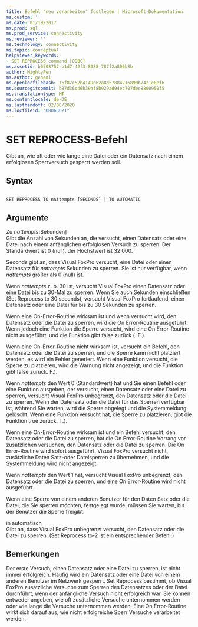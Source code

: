 ```yaml
---
title: Befehl "neu verarbeiten" festlegen | Microsoft-Dokumentation
ms.custom: ''
ms.date: 01/19/2017
ms.prod: sql
ms.prod_service: connectivity
ms.reviewer: ''
ms.technology: connectivity
ms.topic: conceptual
helpviewer_keywords:
- SET REPROCESS command [ODBC]
ms.assetid: b0708757-b1d7-42f3-8988-787f2a806b8b
author: MightyPen
ms.author: genemi
ms.openlocfilehash: 16f87c52b4149d62a8d57884216890b7421e8ef6
ms.sourcegitcommit: b87d36c46b39af8b929ad94ec707dee8800950f5
ms.translationtype: MT
ms.contentlocale: de-DE
ms.lasthandoff: 02/08/2020
ms.locfileid: "68063621"
---
```

# <a name="set-reprocess-command"></a>SET REPROCESS-Befehl
Gibt an, wie oft oder wie lange eine Datei oder ein Datensatz nach einem erfolglosen Sperrversuch gesperrt werden soll.  
  
## <a name="syntax"></a>Syntax  
  
```  
  
SET REPROCESS TO nAttempts [SECONDS] | TO AUTOMATIC  
```  
  
## <a name="arguments"></a>Argumente  
 Zu *nattempts*[Sekunden]  
 Gibt die Anzahl von Sekunden an, die versucht, einen Datensatz oder eine Datei nach einem anfänglichen erfolglosen Versuch zu sperren. Der Standardwert ist 0 (null). der Höchstwert ist 32.000.  
  
 Seconds gibt an, dass Visual FoxPro versucht, eine Datei oder einen Datensatz für *nattempts* Sekunden zu sperren. Sie ist nur verfügbar, wenn *nattempts* größer als 0 (null) ist.  
  
 Wenn *nattempts* z. b. 30 ist, versucht Visual FoxPro einen Datensatz oder eine Datei bis zu 30-Mal zu sperren. Wenn Sie auch Sekunden einschließen (Set Reprocess to 30 seconds), versucht Visual FoxPro fortlaufend, einen Datensatz oder eine Datei für bis zu 30 Sekunden zu sperren.  
  
 Wenn eine On-Error-Routine wirksam ist und wenn versucht wird, den Datensatz oder die Datei zu sperren, wird die On Error-Routine ausgeführt. Wenn jedoch eine Funktion die Sperre versucht, wird eine On Error-Routine nicht ausgeführt, und die Funktion gibt false zurück (. F.).  
  
 Wenn eine On-Error-Routine nicht wirksam ist, versucht ein Befehl, den Datensatz oder die Datei zu sperren, und die Sperre kann nicht platziert werden. es wird ein Fehler generiert. Wenn eine Funktion versucht, die Sperre zu platzieren, wird die Warnung nicht angezeigt, und die Funktion gibt false zurück. F.).  
  
 Wenn *nattempts* den Wert 0 (Standardwert) hat und Sie einen Befehl oder eine Funktion ausgeben, der versucht, einen Datensatz oder eine Datei zu sperren, versucht Visual FoxPro unbegrenzt, den Datensatz oder die Datei zu sperren. Wenn der Datensatz oder die Datei für das Sperren verfügbar ist, während Sie warten, wird die Sperre abgelegt und die Systemmeldung gelöscht. Wenn eine Funktion versucht hat, die Sperre zu platzieren, gibt die Funktion true zurück. T.).  
  
 Wenn eine On-Error-Routine wirksam ist und ein Befehl versucht, den Datensatz oder die Datei zu sperren, hat die On Error-Routine Vorrang vor zusätzlichen versuchen, den Datensatz oder die Datei zu sperren. Die On Error-Routine wird sofort ausgeführt. Visual FoxPro versucht nicht, zusätzliche Daten Satz-oder Dateisperren zu übernehmen, und die Systemmeldung wird nicht angezeigt.  
  
 Wenn *nattempts* den Wert 1 hat, versucht Visual FoxPro unbegrenzt, den Datensatz oder die Datei zu sperren, und eine On Error-Routine wird nicht ausgeführt.  
  
 Wenn eine Sperre von einem anderen Benutzer für den Daten Satz oder die Datei, die Sie sperren möchten, festgelegt wurde, müssen Sie warten, bis der Benutzer die Sperre freigibt.  
  
 in automatisch  
 Gibt an, dass Visual FoxPro unbegrenzt versucht, den Datensatz oder die Datei zu sperren. (Set Reprocess to-2 ist ein entsprechender Befehl.)  
  
## <a name="remarks"></a>Bemerkungen  
 Der erste Versuch, einen Datensatz oder eine Datei zu sperren, ist nicht immer erfolgreich. Häufig wird ein Datensatz oder eine Datei von einem anderen Benutzer im Netzwerk gesperrt. Set Reprocess bestimmt, ob Visual FoxPro zusätzliche Versuche zum Sperren des Datensatzes oder der Datei durchführt, wenn der anfängliche Versuch nicht erfolgreich war. Sie können entweder angeben, wie oft zusätzliche Versuche unternommen werden oder wie lange die Versuche unternommen werden. Eine On Error-Routine wirkt sich darauf aus, wie nicht erfolgreiche Sperr Versuche verarbeitet werden.
